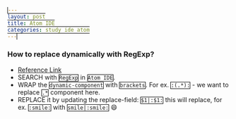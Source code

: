 ```yaml
---
layout: post
title: Atom IDE
categories: study ide atom
---
```


<style>
  code {
    border: 1px black solid;
  }
</style>
### How to replace dynamically with RegExp?
- [Reference Link](https://stackoverflow.com/questions/22220444/search-and-replace-with-regex-components-in-atom-editor)
- SEARCH with `RegExp` in `Atom IDE`. 
- WRAP the `dynamic-component` with `brackets`.  For ex. `:(.*):` - we want to replace `.*` component here. 
- REPLACE it by updating the replace-field: `$1|:$1:` this will replace, for ex. `:smile:` with `smile|:smile:` :smile: 
